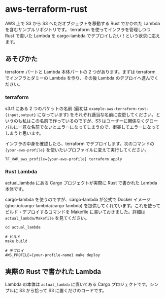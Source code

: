 # aws-terraform-rust

AWS 上で S3 から S3 へただオブジェクトを移動する Rust でかかれた Lambda を含むサンプルリポジトリです。
terraform を使ってインフラを管理しつつ Rust で書いた Lambda を cargo-lambda でデプロイしたい！という欲求に応えます。

## あそびかた

terraform パートと Lambda 本体パートの 2 つがあります。まずは terraform でインフラとダミーの Lambda を作り、その後 Lambda のデプロイへ進んでください。

### terraform

s3.tf にある 2 つのバケットの名前 (最初は `example-aws-terraform-rust-{input,output}` になっています) をそれぞれ適当な名前に変更してください。というのも私はこの名前で作っているのですが、S3 はユーザーに関係なくグローバルに一意な名前でないとエラーになってしまうので、衝突してエラーになってしまうと思います。

インフラの中身を確認したら、terraform でデプロイします。次のコマンドの `{your-aws-profile}` を使いたいプロファイルに変えて実行してください。

```
TF_VAR_aws_profile={your-aws-profile} terraform apply
```

### Rust Lambda

actual_lambda にある Cargo プロジェクトが実際に Rust で書かれた Lambda 本体です。

cargo-lambda を使うのですが、cargo-lambda が公式で Docker イメージ (ghcr.io/cargo-lambda/cargo-lambda) を提供してくれています。これを使ってビルド・デプロイするコマンドを Makefile に書いておきました。詳細は `actual_lambda/Makefile` を見てください。

```
cd actual_lambda

# ビルド
make build

# デプロイ
AWS_PROFILE={your-profile-name} make deploy
```

## 実際の Rust で書かれた Lambda

Lambda の本体は `actual_lambda` に置いてある Cargo プロジェクトです。シンプルに S3 から拾って S3 に置くだけのコードです。
